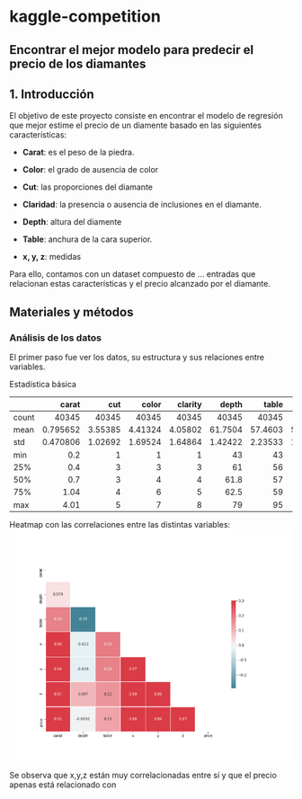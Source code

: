 # kaggle-competition
## Encontrar el mejor modelo para predecir el precio de los diamantes


## 1. Introducción

El objetivo de este proyecto consiste en encontrar el modelo de regresión que mejor estime el precio de un diamente basado en las siguientes características:

* **Carat**: es el peso de la piedra.

* **Color**: el grado de ausencia de color

* **Cut**: las proporciones del diamante

* **Claridad**: la presencia o ausencia de inclusiones en el diamante.

* **Depth**: altura del diamente

* **Table**: anchura de la cara superior.

* **x, y, z**: medidas

Para ello, contamos con un dataset compuesto de  ... entradas que relacionan estas características y el precio alcanzado por el diamante.

## Materiales y métodos

### Análisis de los datos

El primer paso fue ver los datos, su estructura y sus relaciones entre variables.

Estadística básica

|       |        carat |         cut |       color |     clarity |       depth |       table |           x |           y |            z |    price |
|:------|-------------:|------------:|------------:|------------:|------------:|------------:|------------:|------------:|-------------:|---------:|
| count | 40345        | 40345       | 40345       | 40345       | 40345       | 40345       | 40345       | 40345       | 40345        | 40345    |
| mean  |     0.795652 |     3.55385 |     4.41324 |     4.05802 |    61.7504  |    57.4603  |     5.72611 |     5.73022 |     3.53514  |  3924.09 |
| std   |     0.470806 |     1.02692 |     1.69524 |     1.64864 |     1.42422 |     2.23533 |     1.11869 |     1.14858 |     0.693662 |  3982    |
| min   |     0.2      |     1       |     1       |     1       |    43       |    43       |     0       |     0       |     0        |   326    |
| 25%   |     0.4      |     3       |     3       |     3       |    61       |    56       |     4.71    |     4.72    |     2.91     |   948    |
| 50%   |     0.7      |     3       |     4       |     4       |    61.8     |    57       |     5.69    |     5.71    |     3.52     |  2395    |
| 75%   |     1.04     |     4       |     6       |     5       |    62.5     |    59       |     6.54    |     6.53    |     4.03     |  5313    |
| max   |     4.01     |     5       |     7       |     8       |    79       |    95       |    10.02    |    58.9     |     8.06     | 18818    |


Heatmap con las correlaciones entre las distintas variables:
![alt text](img/heatmap.png)

Se observa que x,y,z están muy correlacionadas entre sí y que el precio apenas está relacionado con 